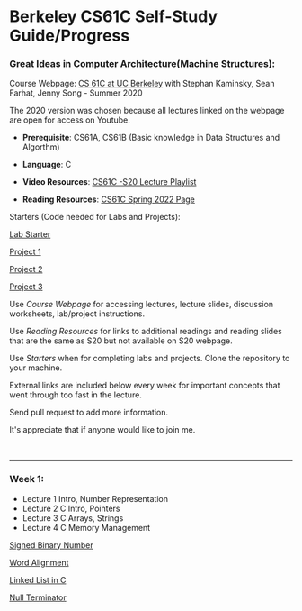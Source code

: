 # Berkeley CS61C Self-Study Guide/Progress
### Great Ideas in Computer Architecture(Machine Structures): 

Course Webpage: 
[CS 61C at UC Berkeley](https://inst.eecs.berkeley.edu/~cs61c/su20/) with Stephan Kaminsky, Sean Farhat, Jenny Song - Summer 2020 

The 2020 version was chosen because all lectures linked on the webpage are open for access on Youtube.

- **Prerequisite**: CS61A, CS61B (Basic knowledge in Data Structures and Algorthm)

- **Language**: C 

- **Video Resources**: [CS61C -S20 Lecture Playlist](https://www.youtube.com/playlist?list=PLDoI-XvXO0aqgoMQvogzmf7CKiSMSUS3M)

- **Reading Resources**: [CS61C Spring 2022 Page](https://inst.eecs.berkeley.edu/~cs61c/sp22/)


Starters (Code needed for Labs and Projects):

[Lab Starter](https://github.com/61c-teach/su20-lab-starter)

[Project 1](https://github.com/61c-teach/su20-proj1-starter)

[Project 2](https://github.com/61c-teach/su20-proj2-starter)

[Project 3](https://github.com/61c-teach/su20-proj3-starter)


Use *Course Webpage* for accessing lectures, lecture slides, discussion worksheets, lab/project instructions.

Use *Reading Resources* for links to additional readings and reading slides that are the same as S20 but not available on S20 webpage.

Use *Starters* when for completing labs and projects. Clone the repository to your machine.

External links are included below every week for important concepts that went through too fast in the lecture.

Send pull request to add more information.

It's appreciate that if anyone would like to join me.

<br />

***

### Week 1:

- Lecture 1 Intro, Number Representation
- Lecture 2 C Intro, Pointers
- Lecture 3 C Arrays, Strings 
- Lecture 4 C Memory Management

[Signed Binary Number](https://www.electronics-tutorials.ws/binary/signed-binary-numbers.html)

[Word Alignment](https://hps.vi4io.org/_media/teaching/wintersemester_2013_2014/epc-14-haase-svenhendrik-alignmentinc-paper.pdf)

[Linked List in C](https://www.tutorialspoint.com/data_structures_algorithms/linked_list_program_in_c.htm)

[Null Terminator](http://www.cs.ecu.edu/karl/2530/spr17/Notes/C/String/nullterm.html)






